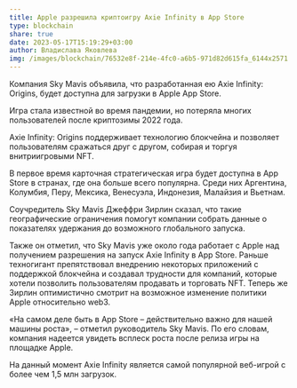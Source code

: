 ```yaml
---
title: Apple разрешила криптоигру Axie Infinity в App Store
type: blockchain
share: true
date: 2023-05-17T15:19:29+03:00
author: Владислава Яковлева
img: /images/blockchain/76532e8f-214e-4fc0-a6b5-971d82d615fa_6144x2571.png
---
```

Компания Sky Mavis объявила, что разработанная ею Axie Infinity: Origins, будет доступна для загрузки в Apple App Store.

Игра стала известной во время пандемии, но потеряла многих пользователей после криптозимы 2022 года.

Axie Infinity: Origins поддерживает технологию блокчейна и позволяет пользователям сражаться друг с другом, собирая и торгуя внитриигровыми NFT.

В первое время карточная стратегическая игра будет доступна в App Store в странах, где она больше всего популярна. Среди них Аргентина, Колумбия, Перу, Мексика, Венесуэла, Индонезия, Малайзия и Вьетнам.

Соучредитель Sky Mavis Джеффри Зирлин сказал, что такие географические ограничения помогут компании собрать данные о показателях удержания до возможного глобального запуска.

Также он отметил, что Sky Mavis уже около года работает с Apple над получением разрешения на запуск Axie Infinity в App Store. Раньше техногигант препятствовал внедрению некоторых приложений с поддержкой блокчейна и создавал трудности для компаний, которые хотели позволить пользователям продавать и торговать NFT. Теперь же Зирлин оптимистично смотрит на возможное изменение политики Apple относительно web3.

«На самом деле быть в App Store – действительно важно для нашей машины роста», – отметил руководитель Sky Mavis. По его словам, компания надеется увидеть всплеск роста после релиза игры на площадке Apple.

На данный момент Axie Infinity является самой популярной веб-игрой с более чем 1,5 млн загрузок.